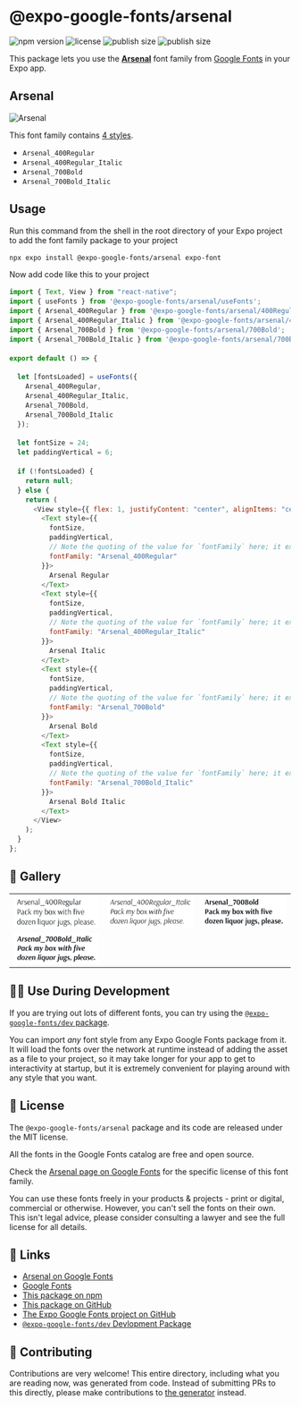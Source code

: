 # @expo-google-fonts/arsenal

![npm version](https://flat.badgen.net/npm/v/@expo-google-fonts/arsenal)
![license](https://flat.badgen.net/github/license/expo/google-fonts)
![publish size](https://flat.badgen.net/packagephobia/install/@expo-google-fonts/arsenal)
![publish size](https://flat.badgen.net/packagephobia/publish/@expo-google-fonts/arsenal)

This package lets you use the [**Arsenal**](https://fonts.google.com/specimen/Arsenal) font family from [Google Fonts](https://fonts.google.com/) in your Expo app.

## Arsenal

![Arsenal](./font-family.png)

This font family contains [4 styles](#-gallery).

- `Arsenal_400Regular`
- `Arsenal_400Regular_Italic`
- `Arsenal_700Bold`
- `Arsenal_700Bold_Italic`

## Usage

Run this command from the shell in the root directory of your Expo project to add the font family package to your project

```sh
npx expo install @expo-google-fonts/arsenal expo-font
```

Now add code like this to your project

```js
import { Text, View } from "react-native";
import { useFonts } from '@expo-google-fonts/arsenal/useFonts';
import { Arsenal_400Regular } from '@expo-google-fonts/arsenal/400Regular';
import { Arsenal_400Regular_Italic } from '@expo-google-fonts/arsenal/400Regular_Italic';
import { Arsenal_700Bold } from '@expo-google-fonts/arsenal/700Bold';
import { Arsenal_700Bold_Italic } from '@expo-google-fonts/arsenal/700Bold_Italic';

export default () => {

  let [fontsLoaded] = useFonts({
    Arsenal_400Regular, 
    Arsenal_400Regular_Italic, 
    Arsenal_700Bold, 
    Arsenal_700Bold_Italic
  });

  let fontSize = 24;
  let paddingVertical = 6;

  if (!fontsLoaded) {
    return null;
  } else {
    return (
      <View style={{ flex: 1, justifyContent: "center", alignItems: "center" }}>
        <Text style={{
          fontSize,
          paddingVertical,
          // Note the quoting of the value for `fontFamily` here; it expects a string!
          fontFamily: "Arsenal_400Regular"
        }}>
          Arsenal Regular
        </Text>
        <Text style={{
          fontSize,
          paddingVertical,
          // Note the quoting of the value for `fontFamily` here; it expects a string!
          fontFamily: "Arsenal_400Regular_Italic"
        }}>
          Arsenal Italic
        </Text>
        <Text style={{
          fontSize,
          paddingVertical,
          // Note the quoting of the value for `fontFamily` here; it expects a string!
          fontFamily: "Arsenal_700Bold"
        }}>
          Arsenal Bold
        </Text>
        <Text style={{
          fontSize,
          paddingVertical,
          // Note the quoting of the value for `fontFamily` here; it expects a string!
          fontFamily: "Arsenal_700Bold_Italic"
        }}>
          Arsenal Bold Italic
        </Text>
      </View>
    );
  }
};
```

## 🔡 Gallery


||||
|-|-|-|
|![Arsenal_400Regular](./400Regular/Arsenal_400Regular.ttf.png)|![Arsenal_400Regular_Italic](./400Regular_Italic/Arsenal_400Regular_Italic.ttf.png)|![Arsenal_700Bold](./700Bold/Arsenal_700Bold.ttf.png)||
|![Arsenal_700Bold_Italic](./700Bold_Italic/Arsenal_700Bold_Italic.ttf.png)||||


## 👩‍💻 Use During Development

If you are trying out lots of different fonts, you can try using the [`@expo-google-fonts/dev` package](https://github.com/expo/google-fonts/tree/master/font-packages/dev#readme).

You can import _any_ font style from any Expo Google Fonts package from it. It will load the fonts over the network at runtime instead of adding the asset as a file to your project, so it may take longer for your app to get to interactivity at startup, but it is extremely convenient for playing around with any style that you want.


## 📖 License

The `@expo-google-fonts/arsenal` package and its code are released under the MIT license.

All the fonts in the Google Fonts catalog are free and open source.

Check the [Arsenal page on Google Fonts](https://fonts.google.com/specimen/Arsenal) for the specific license of this font family.

You can use these fonts freely in your products & projects - print or digital, commercial or otherwise. However, you can't sell the fonts on their own. This isn't legal advice, please consider consulting a lawyer and see the full license for all details.

## 🔗 Links

- [Arsenal on Google Fonts](https://fonts.google.com/specimen/Arsenal)
- [Google Fonts](https://fonts.google.com/)
- [This package on npm](https://www.npmjs.com/package/@expo-google-fonts/arsenal)
- [This package on GitHub](https://github.com/expo/google-fonts/tree/master/font-packages/arsenal)
- [The Expo Google Fonts project on GitHub](https://github.com/expo/google-fonts)
- [`@expo-google-fonts/dev` Devlopment Package](https://github.com/expo/google-fonts/tree/master/font-packages/dev)

## 🤝 Contributing

Contributions are very welcome! This entire directory, including what you are reading now, was generated from code. Instead of submitting PRs to this directly, please make contributions to [the generator](https://github.com/expo/google-fonts/tree/master/packages/generator) instead.
